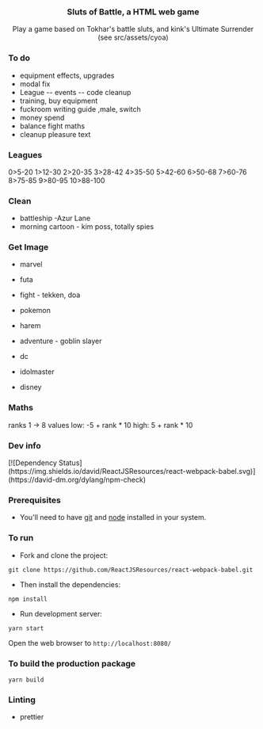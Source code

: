 <p align="center">
    <h3 align="center">Sluts of Battle, a HTML web game<br></h3>
</p>

<p align="center">
  Play a game based on Tokhar's battle sluts, and kink's Ultimate Surrender (see src/assets/cyoa)
</p>

### To do

- equipment effects, upgrades
- modal fix
- League
  -- events
  -- code cleanup
- training, buy equipment
- fuckroom writing guide ,male, switch
- money spend
- balance fight maths
- cleanup pleasure text

### Leagues

0>5-20
1>12-30
2>20-35
3>28-42
4>35-50
5>42-60
6>50-68
7>60-76
8>75-85
9>80-95
10>88-100

### Clean
- battleship -Azur Lane
- morning cartoon - kim poss, totally spies

### Get Image
- marvel

- futa
- fight - tekken, doa
- pokemon
- harem
- adventure - goblin slayer
- dc
- idolmaster
- disney

### Maths

ranks 1 -> 8
values 
low: -5 + rank * 10
high: 5 + rank * 10
### Dev info

<div class="center">
  [![Dependency Status](https://img.shields.io/david/ReactJSResources/react-webpack-babel.svg)](https://david-dm.org/dylang/npm-check)
</div>

### Prerequisites

- You'll need to have [git](https://git-scm.com/) and [node](https://nodejs.org/en/) installed in your system.

### To run

- Fork and clone the project:

```
git clone https://github.com/ReactJSResources/react-webpack-babel.git
```

- Then install the dependencies:

```
npm install
```

- Run development server:

```
yarn start
```

Open the web browser to `http://localhost:8080/`

### To build the production package

```
yarn build
```

### Linting

- prettier
